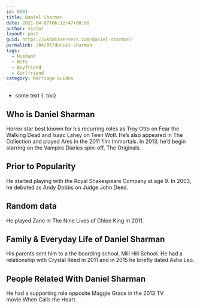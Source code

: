 ```yaml
---
id: 8881
title: Daniel Sharman
date: 2021-04-07T06:12:47+00:00
author: victor
layout: post
guid: https://ukdataservers.com/daniel-sharman/
permalink: /04/07/daniel-sharman
tags:
  - Husband
  - Wife
  - Boyfriend
  - Girlfriend
category: Marriage Guides
---
```


* some text
{: toc}


## Who is Daniel Sharman



Horror star best known for his recurring roles as Troy Otto on Fear the Walking Dead and Isaac Lahey on Teen Wolf. He&#8217;s also appeared in The Collection and played Ares in the 2011 film Immortals. In 2013, he&#8217;d begin starring on the Vampire Diaries spin-off, The Originals.

                
                
                
## Prior to Popularity



He started playing with the Royal Shakespeare Company at age 9. In 2003, he debuted as Andy Dobbs on Judge John Deed. 

                
                
                
## Random data



He played Zane in The Nine Lives of Chloe King in 2011. 

                
                
                
## Family & Everyday Life of Daniel Sharman



His parents sent him to a the boarding school, Mill Hill School. He had a relationship with Crystal Reed in 2011 and in 2015 he briefly dated Asha Leo.

                
                
                
## People Related With Daniel Sharman



He had a supporting role opposite Maggie Grace in the 2013 TV movie When Calls the Heart. 

                
              
            
          
          
          